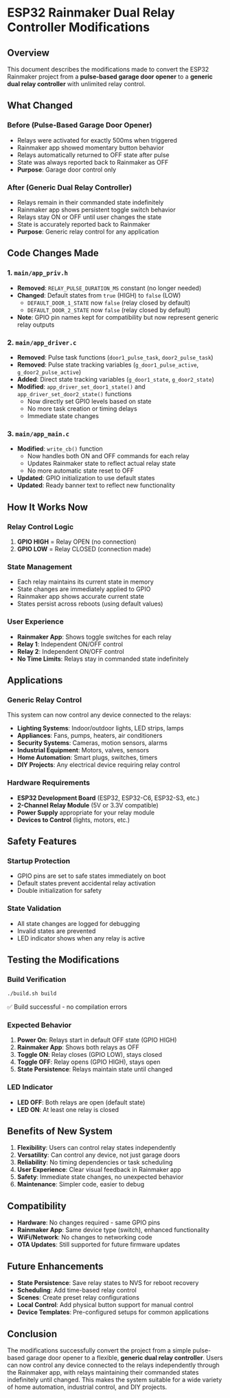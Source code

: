 # ESP32 Rainmaker Dual Relay Controller Modifications

## Overview
This document describes the modifications made to convert the ESP32 Rainmaker project from a **pulse-based garage door opener** to a **generic dual relay controller** with unlimited relay control.

## What Changed

### Before (Pulse-Based Garage Door Opener)
- Relays were activated for exactly 500ms when triggered
- Rainmaker app showed momentary button behavior
- Relays automatically returned to OFF state after pulse
- State was always reported back to Rainmaker as OFF
- **Purpose**: Garage door control only

### After (Generic Dual Relay Controller)
- Relays remain in their commanded state indefinitely
- Rainmaker app shows persistent toggle switch behavior
- Relays stay ON or OFF until user changes the state
- State is accurately reported back to Rainmaker
- **Purpose**: Generic relay control for any application

## Code Changes Made

### 1. `main/app_priv.h`
- **Removed**: `RELAY_PULSE_DURATION_MS` constant (no longer needed)
- **Changed**: Default states from `true` (HIGH) to `false` (LOW)
  - `DEFAULT_DOOR_1_STATE` now `false` (relay closed by default)
  - `DEFAULT_DOOR_2_STATE` now `false` (relay closed by default)
- **Note**: GPIO pin names kept for compatibility but now represent generic relay outputs

### 2. `main/app_driver.c`
- **Removed**: Pulse task functions (`door1_pulse_task`, `door2_pulse_task`)
- **Removed**: Pulse state tracking variables (`g_door1_pulse_active`, `g_door2_pulse_active`)
- **Added**: Direct state tracking variables (`g_door1_state`, `g_door2_state`)
- **Modified**: `app_driver_set_door1_state()` and `app_driver_set_door2_state()` functions
  - Now directly set GPIO levels based on state
  - No more task creation or timing delays
  - Immediate state changes

### 3. `main/app_main.c`
- **Modified**: `write_cb()` function
  - Now handles both ON and OFF commands for each relay
  - Updates Rainmaker state to reflect actual relay state
  - No more automatic state reset to OFF
- **Updated**: GPIO initialization to use default states
- **Updated**: Ready banner text to reflect new functionality

## How It Works Now

### Relay Control Logic
1. **GPIO HIGH** = Relay OPEN (no connection)
2. **GPIO LOW** = Relay CLOSED (connection made)

### State Management
- Each relay maintains its current state in memory
- State changes are immediately applied to GPIO
- Rainmaker app shows accurate current state
- States persist across reboots (using default values)

### User Experience
- **Rainmaker App**: Shows toggle switches for each relay
- **Relay 1**: Independent ON/OFF control
- **Relay 2**: Independent ON/OFF control
- **No Time Limits**: Relays stay in commanded state indefinitely

## Applications

### **Generic Relay Control**
This system can now control any device connected to the relays:

- **Lighting Systems**: Indoor/outdoor lights, LED strips, lamps
- **Appliances**: Fans, pumps, heaters, air conditioners
- **Security Systems**: Cameras, motion sensors, alarms
- **Industrial Equipment**: Motors, valves, sensors
- **Home Automation**: Smart plugs, switches, timers
- **DIY Projects**: Any electrical device requiring relay control

### **Hardware Requirements**
- **ESP32 Development Board** (ESP32, ESP32-C6, ESP32-S3, etc.)
- **2-Channel Relay Module** (5V or 3.3V compatible)
- **Power Supply** appropriate for your relay module
- **Devices to Control** (lights, motors, etc.)

## Safety Features

### Startup Protection
- GPIO pins are set to safe states immediately on boot
- Default states prevent accidental relay activation
- Double initialization for safety

### State Validation
- All state changes are logged for debugging
- Invalid states are prevented
- LED indicator shows when any relay is active

## Testing the Modifications

### Build Verification
```bash
./build.sh build
```
✅ Build successful - no compilation errors

### Expected Behavior
1. **Power On**: Relays start in default OFF state (GPIO HIGH)
2. **Rainmaker App**: Shows both relays as OFF
3. **Toggle ON**: Relay closes (GPIO LOW), stays closed
4. **Toggle OFF**: Relay opens (GPIO HIGH), stays open
5. **State Persistence**: Relays maintain state until changed

### LED Indicator
- **LED OFF**: Both relays are open (default state)
- **LED ON**: At least one relay is closed

## Benefits of New System

1. **Flexibility**: Users can control relay states independently
2. **Versatility**: Can control any device, not just garage doors
3. **Reliability**: No timing dependencies or task scheduling
4. **User Experience**: Clear visual feedback in Rainmaker app
5. **Safety**: Immediate state changes, no unexpected behavior
6. **Maintenance**: Simpler code, easier to debug

## Compatibility

- **Hardware**: No changes required - same GPIO pins
- **Rainmaker App**: Same device type (switch), enhanced functionality
- **WiFi/Network**: No changes to networking code
- **OTA Updates**: Still supported for future firmware updates

## Future Enhancements

- **State Persistence**: Save relay states to NVS for reboot recovery
- **Scheduling**: Add time-based relay control
- **Scenes**: Create preset relay configurations
- **Local Control**: Add physical button support for manual control
- **Device Templates**: Pre-configured setups for common applications

## Conclusion

The modifications successfully convert the project from a simple pulse-based garage door opener to a flexible, **generic dual relay controller**. Users can now control any device connected to the relays independently through the Rainmaker app, with relays maintaining their commanded states indefinitely until changed. This makes the system suitable for a wide variety of home automation, industrial control, and DIY projects.
